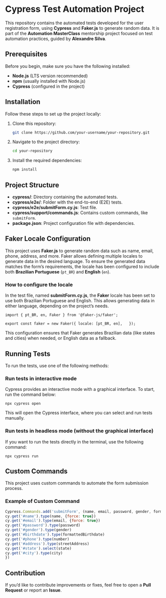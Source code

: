 # Cypress Test Automation Project

This repository contains the automated tests developed for the user registration form, using **Cypress** and **Faker.js** to generate random data. It is part of the **Automation MasterClass** mentorship project focused on test automation practices, guided by **Alexandre Silva**.

## Prerequisites

Before you begin, make sure you have the following installed:

- **Node.js** (LTS version recommended)
- **npm** (usually installed with Node.js)
- **Cypress** (configured in the project)

## Installation

Follow these steps to set up the project locally:

1. Clone this repository:

   ```bash
   git clone https://github.com/your-username/your-repository.git
2. Navigate to the project directory:

   ```bash
   cd your-repository
3. Install the required dependencies:

   ```bash
   npm install

## Project Structure

- **cypress/**: Directory containing the automated tests.
- **cypress/e2e/**: Folder with the end-to-end (E2E) tests.
- **cypress/e2e/submitForm.cy.js**: Test file.
- **cypress/support/commands.js**: Contains custom commands, like `submitForm`.
- **package.json**: Project configuration file with dependencies.

## Faker Locale Configuration

This project uses **Faker.js** to generate random data such as name, email, phone, address, and more. Faker allows defining multiple locales to generate data in the desired language. To ensure the generated data matches the form’s requirements, the locale has been configured to include both **Brazilian Portuguese** (`pt_BR`) and **English** (`en`).

### How to configure the locale

In the test file, named **submitForm.cy.js**, the **Faker** locale has been set to use both Brazilian Portuguese and English. This allows generating data in either language, depending on the project’s needs.

`import { pt_BR, en, Faker } from '@faker-js/faker';`

`export const faker = new Faker({
locale: [pt_BR, en],  
});`

This configuration ensures that Faker generates Brazilian data (like states and cities) when needed, or English data as a fallback.

## Running Tests

To run the tests, use one of the following methods:

### Run tests in interactive mode

Cypress provides an interactive mode with a graphical interface. To start, run the command below:

`npx cypress open`

This will open the Cypress interface, where you can select and run tests manually.

### Run tests in headless mode (without the graphical interface)

If you want to run the tests directly in the terminal, use the following command:

`npx cypress run`

## Custom Commands

This project uses custom commands to automate the form submission process.

### Example of Custom Command

````javascript
Cypress.Commands.add('submitForm', (name, email, password, gender, formattedBirthdate, number, streetAddress, state, city) => {
cy.get('#name').type(name, {force: true})
cy.get('#email').type(email, {force: true})
cy.get('#password').type(password)
cy.get('#gender').type(gender)
cy.get('#birthdate').type(formattedBirthdate)
cy.get('#phone').type(number)
cy.get('#address').type(streetAddress)
cy.get('#state').select(state)
cy.get('#city').type(city)
})
````

## Contribution

If you’d like to contribute improvements or fixes, feel free to open a **Pull Request** or report an **Issue**.
